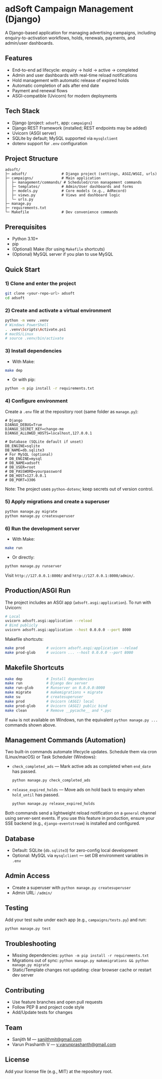# adSoft Campaign Management (Django)

A Django-based application for managing advertising campaigns, including enquiry-to-activation workflows, holds, renewals, payments, and admin/user dashboards.

## Features
- End-to-end ad lifecycle: enquiry → hold → active → completed
- Admin and user dashboards with real-time reload notifications
- Hold management with automatic release of expired holds
- Automatic completion of ads after end date
- Payment and renewal flows
- ASGI-compatible (Uvicorn) for modern deployments

## Tech Stack
- Django (project: `adsoft`, app: `campaigns`)
- Django REST Framework (installed; REST endpoints may be added)
- Uvicorn (ASGI server)
- SQLite by default; MySQL supported via `mysqlclient`
- dotenv support for `.env` configuration

## Project Structure
```
adsoft/
├─ adsoft/                # Django project (settings, ASGI/WSGI, urls)
├─ campaigns/             # Main application
│  ├─ management/commands/ # Scheduled/cron management commands
│  ├─ templates/          # Admin/User dashboards and forms
│  ├─ models.py           # Core models (e.g., AdRecord)
│  ├─ views.py            # Views and dashboard logic
│  └─ urls.py
├─ manage.py
├─ requirements.txt
└─ Makefile               # Dev convenience commands
```

## Prerequisites
- Python 3.10+
- pip
- (Optional) Make (for using `Makefile` shortcuts)
- (Optional) MySQL server if you plan to use MySQL

## Quick Start
### 1) Clone and enter the project
```bash
git clone <your-repo-url> adsoft
cd adsoft
```

### 2) Create and activate a virtual environment
```bash
python -m venv .venv
# Windows PowerShell
. .venv\Scripts\Activate.ps1
# macOS/Linux
# source .venv/bin/activate
```

### 3) Install dependencies
- With Make:
```bash
make dep
```
- Or with pip:
```bash
python -m pip install -r requirements.txt
```

### 4) Configure environment
Create a `.env` file at the repository root (same folder as `manage.py`):
```dotenv
# Django
DJANGO_DEBUG=True
DJANGO_SECRET_KEY=change-me
DJANGO_ALLOWED_HOSTS=localhost,127.0.0.1

# Database (SQLite default if unset)
DB_ENGINE=sqlite
DB_NAME=db.sqlite3
# For MySQL (optional)
# DB_ENGINE=mysql
# DB_NAME=adsoft
# DB_USER=root
# DB_PASSWORD=yourpassword
# DB_HOST=127.0.0.1
# DB_PORT=3306
```
Note: The project uses `python-dotenv`; keep secrets out of version control.

### 5) Apply migrations and create a superuser
```bash
python manage.py migrate
python manage.py createsuperuser
```

### 6) Run the development server
- With Make:
```bash
make run
```
- Or directly:
```bash
python manage.py runserver
```
Visit `http://127.0.0.1:8000/` and `http://127.0.0.1:8000/admin/`.

## Production/ASGI Run
The project includes an ASGI app (`adsoft.asgi:application`). To run with Uvicorn:
```bash
# Local
uvicorn adsoft.asgi:application --reload
# Bind publicly
uvicorn adsoft.asgi:application --host 0.0.0.0 --port 8000
```
Makefile shortcuts:
```bash
make prod          # uvicorn adsoft.asgi:application --reload
make prod-glob     # uvicorn ... --host 0.0.0.0 --port 8000
```

## Makefile Shortcuts
```bash
make dep           # Install dependencies
make run           # Django dev server
make run-glob      # Runserver on 0.0.0.0:8000
make migrate       # makemigrations + migrate
make su            # createsuperuser
make prod          # Uvicorn (ASGI) local
make prod-glob     # Uvicorn (ASGI) public bind
make clean         # Remove __pycache__ and *.pyc
```
If `make` is not available on Windows, run the equivalent `python manage.py ...` commands shown above.

## Management Commands (Automation)
Two built-in commands automate lifecycle updates. Schedule them via cron (Linux/macOS) or Task Scheduler (Windows):

- `check_completed_ads` — Mark active ads as completed when `end_date` has passed.
  ```bash
  python manage.py check_completed_ads
  ```
- `release_expired_holds` — Move ads on hold back to enquiry when `hold_until` has passed.
  ```bash
  python manage.py release_expired_holds
  ```

Both commands send a lightweight reload notification on a `general` channel using server-sent events. If you use this feature in production, ensure your SSE backend (e.g., `django-eventstream`) is installed and configured.

## Database
- Default: SQLite (`db.sqlite3`) for zero-config local development
- Optional: MySQL via `mysqlclient` — set DB environment variables in `.env`

## Admin Access
- Create a superuser with `python manage.py createsuperuser`
- Admin URL: `/admin/`

## Testing
Add your test suite under each app (e.g., `campaigns/tests.py`) and run:
```bash
python manage.py test
```

## Troubleshooting
- Missing dependencies: `python -m pip install -r requirements.txt`
- Migrations out of sync: `python manage.py makemigrations && python manage.py migrate`
- Static/Template changes not updating: clear browser cache or restart dev server

## Contributing
- Use feature branches and open pull requests
- Follow PEP 8 and project code style
- Add/Update tests for changes

## Team
- Sanjith M — sanjithmit@gmail.com
- Varun Prashanth V — v.varunprashanth@gmail.com

## License
Add your license file (e.g., MIT) at the repository root.
